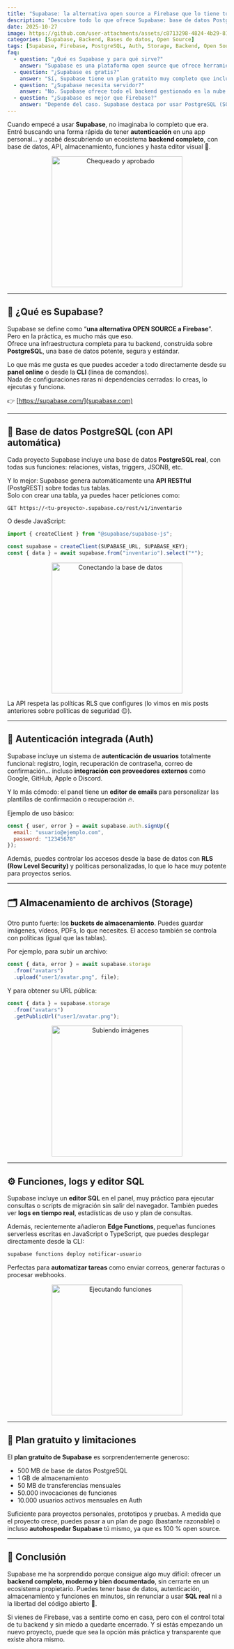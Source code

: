 ```yaml
---
title: "Supabase: la alternativa open source a Firebase que lo tiene todo"
description: "Descubre todo lo que ofrece Supabase: base de datos PostgreSQL, autentificación de usuarios, almacenamiento, funciones, editor SQL y mucho más. Una plataforma open source que sorprende por su potencia y facilidad de uso."
date: 2025-10-27
image: https://github.com/user-attachments/assets/c8713298-4824-4b29-813a-36e1c99063f6
categories: [Supabase, Backend, Bases de datos, Open Source]
tags: [Supabase, Firebase, PostgreSQL, Auth, Storage, Backend, Open Source]
faq:
  - question: "¿Qué es Supabase y para qué sirve?"
    answer: "Supabase es una plataforma open source que ofrece herramientas backend listas para usar: base de datos PostgreSQL, API REST, autenticación de usuarios, almacenamiento de archivos, funciones y más. Es una alternativa gratuita y abierta a Firebase."
  - question: "¿Supabase es gratis?"
    answer: "Sí, Supabase tiene un plan gratuito muy completo que incluye base de datos PostgreSQL, autenticación, almacenamiento y API. Sin embargo, tiene límites en almacenamiento, peticiones y rendimiento. Puedes ampliarlos con planes de pago según tus necesidades."
  - question: "¿Supabase necesita servidor?"
    answer: "No. Supabase ofrece todo el backend gestionado en la nube: base de datos, API, autenticación, almacenamiento y panel de administración. No necesitas configurar un servidor propio, aunque puedes autohospedarlo si prefieres."
  - question: "¿Supabase es mejor que Firebase?"
    answer: "Depende del caso. Supabase destaca por usar PostgreSQL (SQL real, relacional y exportable), ofrecer autenticación open source y no depender de servicios cerrados de Google. Firebase, por su parte, tiene un ecosistema más grande y una capa gratuita más generosa para apps móviles."
---
```


Cuando empecé a usar **Supabase**, no imaginaba lo completo que era.  
Entré buscando una forma rápida de tener **autenticación** en una app personal… y acabé descubriendo un ecosistema **backend completo**, con base de datos, API, almacenamiento, funciones y hasta editor visual 🤯.

<div style="text-align: center;">
  <img src="https://media.giphy.com/media/XR9Dp54ZC4dji/giphy.gif" alt="Chequeado y aprobado" width="300" />
</div>

---

## 🚀 ¿Qué es Supabase?

Supabase se define como “**una alternativa OPEN SOURCE a Firebase**”.  
Pero en la práctica, es mucho más que eso.  
Ofrece una infraestructura completa para tu backend, construida sobre **PostgreSQL**, una base de datos potente, segura y estándar.

Lo que más me gusta es que puedes acceder a todo directamente desde su **panel online** o desde la **CLI** (línea de comandos).  
Nada de configuraciones raras ni dependencias cerradas: lo creas, lo ejecutas y funciona.

👉 [https://supabase.com/](supabase.com)

---

## 🧩 Base de datos PostgreSQL (con API automática)

Cada proyecto Supabase incluye una base de datos **PostgreSQL real**, con todas sus funciones: relaciones, vistas, triggers, JSONB, etc.

Y lo mejor: Supabase genera automáticamente una **API RESTful** (PostgREST) sobre todas tus tablas.  
Solo con crear una tabla, ya puedes hacer peticiones como:

```bash
GET https://<tu-proyecto>.supabase.co/rest/v1/inventario
````

O desde JavaScript:

```js
import { createClient } from "@supabase/supabase-js";

const supabase = createClient(SUPABASE_URL, SUPABASE_KEY);
const { data } = await supabase.from("inventario").select("*");
```

<div style="text-align: center;">
  <img src="https://media.giphy.com/media/WvTKJoo9Dudou54YY6/giphy.gif" alt="Conectando la base de datos" width="300" />
</div>

La API respeta las políticas RLS que configures (lo vimos en mis posts anteriores sobre políticas de seguridad 😉).

---

## 🔑 Autenticación integrada (Auth)

Supabase incluye un sistema de **autenticación de usuarios** totalmente funcional: registro, login, recuperación de contraseña, correo de confirmación… incluso **integración con proveedores externos** como Google, GitHub, Apple o Discord.

Y lo más cómodo: el panel tiene un **editor de emails** para personalizar las plantillas de confirmación o recuperación 🔥.

Ejemplo de uso básico:

```js
const { user, error } = await supabase.auth.signUp({
  email: "usuario@ejemplo.com",
  password: "12345678"
});
```

Además, puedes controlar los accesos desde la base de datos con **RLS (Row Level Security)** y políticas personalizadas, lo que lo hace muy potente para proyectos serios.

---

## 🗂️ Almacenamiento de archivos (Storage)

Otro punto fuerte: los **buckets de almacenamiento**.
Puedes guardar imágenes, vídeos, PDFs, lo que necesites.
El acceso también se controla con políticas (igual que las tablas).

Por ejemplo, para subir un archivo:

```js
const { data, error } = await supabase.storage
  .from("avatars")
  .upload("user1/avatar.png", file);
```

Y para obtener su URL pública:

```js
const { data } = supabase.storage
  .from("avatars")
  .getPublicUrl("user1/avatar.png");
```

<div style="text-align: center;">
  <img src="https://media.giphy.com/media/NYTiMpwZ5eqj3l5Zai/giphy.gif" alt="Subiendo imágenes" width="300" />
</div>

---

## ⚙️ Funciones, logs y editor SQL

Supabase incluye un **editor SQL** en el panel, muy práctico para ejecutar consultas o scripts de migración sin salir del navegador.
También puedes ver **logs en tiempo real**, estadísticas de uso y plan de consultas.

Además, recientemente añadieron **Edge Functions**, pequeñas funciones serverless escritas en JavaScript o TypeScript, que puedes desplegar directamente desde la CLI:

```bash
supabase functions deploy notificar-usuario
```

Perfectas para **automatizar tareas** como enviar correos, generar facturas o procesar webhooks.

<div style="text-align: center;">
  <img src="https://media.giphy.com/media/PlLanl8Bzcvr14IfjJ/giphy.gif" alt="Ejecutando funciones" width="300" />
</div>

---

## 💸 Plan gratuito y limitaciones

El **plan gratuito de Supabase** es sorprendentemente generoso:

* 500 MB de base de datos PostgreSQL
* 1 GB de almacenamiento
* 50 MB de transferencias mensuales
* 50.000 invocaciones de funciones
* 10.000 usuarios activos mensuales en Auth

Suficiente para proyectos personales, prototipos y pruebas.
A medida que el proyecto crece, puedes pasar a un plan de pago (bastante razonable) o incluso **autohospedar Supabase** tú mismo, ya que es 100 % open source.

---

## 🧠 Conclusión

Supabase me ha sorprendido porque consigue algo muy difícil: ofrecer un **backend completo, moderno y bien documentado**, sin cerrarte en un ecosistema propietario.
Puedes tener base de datos, autenticación, almacenamiento y funciones en minutos, sin renunciar a usar **SQL real** ni a la libertad del código abierto 🧩.

Si vienes de Firebase, vas a sentirte como en casa, pero con el control total de tu backend y sin miedo a quedarte encerrado.
Y si estás empezando un nuevo proyecto, puede que sea la opción más práctica y transparente que existe ahora mismo.
